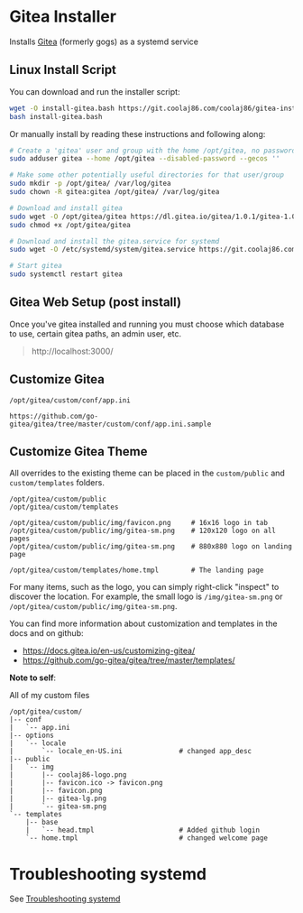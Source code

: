 # Gitea Installer

Installs [Gitea](https://gitea.io) (formerly gogs) as a systemd service

## Linux Install Script

You can download and run the installer script:

```bash
wget -O install-gitea.bash https://git.coolaj86.com/coolaj86/gitea-installer.sh/raw/master/install.bash
bash install-gitea.bash
```

Or manually install by reading these instructions and following along:

```bash
# Create a 'gitea' user and group with the home /opt/gitea, no password (because it's a system user) and no GECOS
sudo adduser gitea --home /opt/gitea --disabled-password --gecos ''

# Make some other potentially useful directories for that user/group
sudo mkdir -p /opt/gitea/ /var/log/gitea
sudo chown -R gitea:gitea /opt/gitea/ /var/log/gitea

# Download and install gitea
sudo wget -O /opt/gitea/gitea https://dl.gitea.io/gitea/1.0.1/gitea-1.0.1-linux-amd64
sudo chmod +x /opt/gitea/gitea

# Download and install the gitea.service for systemd
sudo wget -O /etc/systemd/system/gitea.service https://git.coolaj86.com/coolaj86/gitea-installer.sh/raw/master/dist/etc/systemd/system/gitea.service

# Start gitea
sudo systemctl restart gitea
```

## Gitea Web Setup (post install)

Once you've gitea installed and running you must choose
which database to use, certain gitea paths, an admin user, etc.

> http://localhost:3000/

## Customize Gitea

```
/opt/gitea/custom/conf/app.ini

https://github.com/go-gitea/gitea/tree/master/custom/conf/app.ini.sample
```

## Customize Gitea Theme

All overrides to the existing theme can be placed in the `custom/public` and `custom/templates` folders.


```
/opt/gitea/custom/public
/opt/gitea/custom/templates

/opt/gitea/custom/public/img/favicon.png     # 16x16 logo in tab
/opt/gitea/custom/public/img/gitea-sm.png    # 120x120 logo on all pages
/opt/gitea/custom/public/img/gitea-sm.png    # 880x880 logo on landing page

/opt/gitea/custom/templates/home.tmpl        # The landing page
```

For many items, such as the logo, you can simply right-click "inspect" to discover the location. For example, the small logo is `/img/gitea-sm.png` or `/opt/gitea/custom/public/img/gitea-sm.png`.

You can find more information about customization and templates in the docs and on github:

* https://docs.gitea.io/en-us/customizing-gitea/
* https://github.com/go-gitea/gitea/tree/master/templates/


**Note to self**:

All of my custom files

```
/opt/gitea/custom/
|-- conf
|   `-- app.ini
|-- options
|   `-- locale
|       `-- locale_en-US.ini              # changed app_desc
|-- public
|   `-- img
|       |-- coolaj86-logo.png
|       |-- favicon.ico -> favicon.png
|       |-- favicon.png
|       |-- gitea-lg.png
|       `-- gitea-sm.png
`-- templates
    |-- base
    |   `-- head.tmpl                     # Added github login
    `-- home.tmpl                         # changed welcome page
```
# Troubleshooting systemd

See [Troubleshooting systemd](https://git.coolaj86.com/coolaj86/service-installer.sh/src/master/README.md#troubleshooting-systemd)